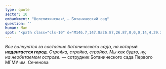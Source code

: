 ```yaml
---
type: quote
sector: 10
embankment: "Шелепихинская\_— Ботанический сад"
question: ''
human: Man
spot: '<path class="cls-10" d="M146.7,147.8a26.87,26.87,0,0,0,14,4,29.37,29.37,0,0,0,5.1-.5V119.6L142.3,144A16.33,16.33,0,0,0,146.7,147.8Z"/><path class="cls-11" d="M143.1,153.8a33.42,33.42,0,0,0,24.2,4.3l-1.3-6.9a32.87,32.87,0,0,1-5.4.5,27.13,27.13,0,0,1-14-4,14.81,14.81,0,0,1-4.2-3.6l-6.4,3.2A23.51,23.51,0,0,0,143.1,153.8Z"/>'
---
```

_Все волнуются за состояние ботанического сада, на который **надвигается город**. Стройка, стройка, стройка. Мы как будто, ну, на необитаемом острове._ — сотрудник Ботанического сада Первого МГМУ им. Сеченова
